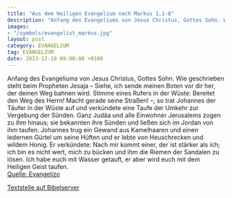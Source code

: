 ```yaml
---
title: "Aus dem Heiligen Evangelium nach Markus 1,1-8"
description: "Anfang des Evangeliums von Jesus Christus, Gottes Sohn. Wie geschrieben steht beim Propheten Jesaja – Siehe, ich sende meinen Boten vor dir her, der deinen Weg bahnen wird. Stimme eines Rufers in der Wüste: Bereitet den Weg des Herrn! Macht gerade seine Straßen! –, so trat Johann...."
images:
- "/symbols/evangelist_markus.jpg"
layout: post
category: EVANGELIUM
tag: EVANGELIUM
date: 2023-12-10 09:00:00 +0100
---
```

Anfang des Evangeliums von Jesus Christus, Gottes Sohn.
Wie geschrieben steht beim Propheten Jesaja – Siehe, ich sende meinen Boten vor dir her, der deinen Weg bahnen wird.
Stimme eines Rufers in der Wüste: Bereitet den Weg des Herrn! Macht gerade seine Straßen! –,
so trat Johannes der Täufer in der Wüste auf und verkündete eine Taufe der Umkehr zur Vergebung der Sünden.<!--more-->
Ganz Judäa und alle Einwohner Jerusalems zogen zu ihm hinaus; sie bekannten ihre Sünden und ließen sich im Jordan von ihm taufen.
Johannes trug ein Gewand aus Kamelhaaren und einen ledernen Gürtel um seine Hüften und er lebte von Heuschrecken und wildem Honig.
Er verkündete: Nach mir kommt einer, der ist stärker als ich; ich bin es nicht wert, mich zu bücken und ihm die Riemen der Sandalen zu lösen.
Ich habe euch mit Wasser getauft, er aber wird euch mit dem Heiligen Geist taufen.<br>
[Quelle: Evangelizo](https://evangeliumtagfuertag.org/DE/gospel)

[Textstelle auf Bibelserver](https://www.bibleserver.com/EU/Markus1,1-8)
